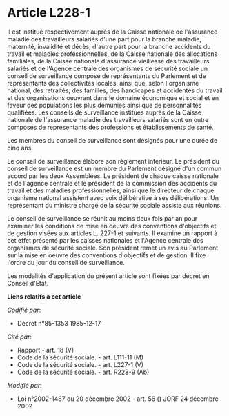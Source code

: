 # Article L228-1

Il est institué respectivement auprès de la Caisse nationale de l'assurance maladie des travailleurs salariés d'une part pour
la branche maladie, maternité, invalidité et décès, d'autre part pour la branche accidents du travail et maladies
professionnelles, de la Caisse nationale des allocations familiales, de la Caisse nationale d'assurance vieillesse des
travailleurs salariés et de l'Agence centrale des organismes de sécurité sociale un conseil de surveillance composé de
représentants du Parlement et de représentants des collectivités locales, ainsi que, selon l'organisme national, des
retraités, des familles, des handicapés et accidentés du travail et des organisations oeuvrant dans le domaine économique et
social et en faveur des populations les plus démunies ainsi que de personnalités qualifiées. Les conseils de surveillance
institués auprès de la Caisse nationale de l'assurance maladie des travailleurs salariés sont en outre composés de
représentants des professions et établissements de santé.

Les membres du conseil de surveillance sont désignés pour une durée de cinq ans.

Le conseil de surveillance élabore son règlement intérieur. Le président du conseil de surveillance est un membre du
Parlement désigné d'un commun accord par les deux Assemblées. Le président de chaque caisse nationale et de l'agence centrale
et le président de la commission des accidents du travail et des maladies professionnelles, ainsi que le directeur de chaque
organisme national assistent avec voix délibérative à ses délibérations. Un représentant du ministre chargé de la sécurité
sociale assiste aux réunions.

Le conseil de surveillance se réunit au moins deux fois par an pour examiner les conditions de mise en oeuvre des conventions
d'objectifs et de gestion visées aux articles L. 227-1 et suivants. Il examine un rapport à cet effet présenté par les
caisses nationales et l'Agence centrale des organismes de sécurité sociale. Son président remet un avis au Parlement sur la
mise en oeuvre des conventions d'objectifs et de gestion. Il fixe l'ordre du jour du conseil de surveillance.

Les modalités d'application du présent article sont fixées par décret en Conseil d'Etat.

**Liens relatifs à cet article**

_Codifié par_:

  - Décret n°85-1353 1985-12-17

_Cité par_:

  - Rapport - art. 18 (V)
  - Code de la sécurité sociale. - art. L111-11 (M)
  - Code de la sécurité sociale. - art. L227-1 (V)
  - Code de la sécurité sociale. - art. R228-9 (Ab)

_Modifié par_:

  - Loi n°2002-1487 du 20 décembre 2002 - art. 56 () JORF 24 décembre 2002
